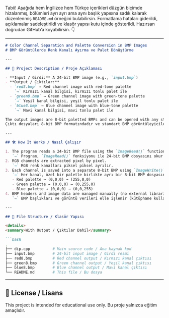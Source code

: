 Tabii! Aşağıda hem İngilizce hem Türkçe içerikleri düzgün biçimde hizalanmış, bölümleri ayrı ayrı ama aynı başlık yapısına sadık kalarak düzenlenmiş `README.md` örneğini bulabilirsin. Formatlama hataları giderildi, açıklamalar sadeleştirildi ve klasör yapısı kutu içinde gösterildi. Hazırsan doğrudan GitHub’a koyabilirsin. 👇

---

````markdown
# Color Channel Separation and Palette Conversion in BMP Images  
# BMP Görüntülerde Renk Kanalı Ayırma ve Palet Dönüştürme

---

## 📌 Project Description / Proje Açıklaması

- **Input / Girdi:** A 24-bit BMP image (e.g., `input.bmp`)
- **Output / Çıktılar:**
  - `red8.bmp` → Red channel image with red-tone palette  
    `→` Kırmızı kanal bilgisi, kırmızı tonlu palet ile
  - `green8.bmp` → Green channel image with green-tone palette  
    `→` Yeşil kanal bilgisi, yeşil tonlu palet ile
  - `blue8.bmp` → Blue channel image with blue-tone palette  
    `→` Mavi kanal bilgisi, mavi tonlu palet ile

The output images are 8-bit paletted BMPs and can be opened with any standard image viewer.  
Çıktı dosyaları 8-bit BMP formatındadır ve standart BMP görüntüleyicilerle açılabilir.

---

## 🛠️ How It Works / Nasıl Çalışır

1. The program reads a 24-bit BMP file using the `ImageRead()` function.  
   `→` Program, `ImageRead()` fonksiyonu ile 24-bit BMP dosyasını okur.
2. RGB channels are extracted pixel by pixel.  
   `→` RGB renk kanalları piksel piksel ayrılır.
3. Each channel is saved into a separate 8-bit BMP using `ImageWrite()` with a custom palette:  
   `→` Her kanal, özel bir paletle birlikte ayrı bir 8-bit BMP dosyasına yazılır:
   - Red palette → (0,0,0) → (255,0,0)
   - Green palette → (0,0,0) → (0,255,0)
   - Blue palette → (0,0,0) → (0,0,255)
4. BMP headers and image data are managed manually (no external libraries used).  
   `→` BMP başlıkları ve görüntü verileri elle işlenir (kütüphane kullanılmaz).

---

## 📁 File Structure / Klasör Yapısı

<details>
<summary>With Output / Çıktılar Dahil</summary>

```bash
.
├── dip.cpp          # Main source code / Ana kaynak kod
├── input.bmp        # 24-bit input image / Girdi resmi
├── red8.bmp         # Red channel output / Kırmızı kanal çıktısı
├── green8.bmp       # Green channel output / Yeşil kanal çıktısı
├── blue8.bmp        # Blue channel output / Mavi kanal çıktısı
└── README.md        # This file / Bu dosya
````

</details>

---

## 📜 License / Lisans

This project is intended for educational use only.
Bu proje yalnızca eğitim amaçlıdır.

```
